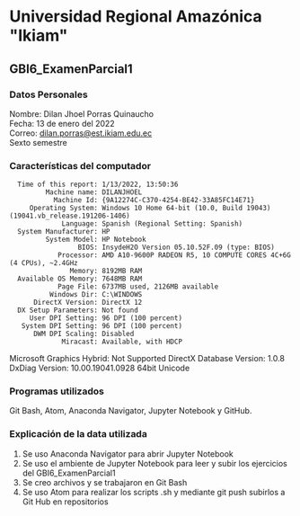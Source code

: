 # Universidad Regional Amazónica "Ikiam" 
## GBI6_ExamenParcial1
### Datos Personales
Nombre: Dilan Jhoel Porras Quinaucho<br> 
Fecha: 13 de enero del 2022<br> 
Correo: dilan.porras@est.ikiam.edu.ec<br> 
Sexto semestre<br> 

### Características del computador
      Time of this report: 1/13/2022, 13:50:36
             Machine name: DILANJHOEL
               Machine Id: {9A12274C-C370-4254-BE42-33A85FC14E71}
         Operating System: Windows 10 Home 64-bit (10.0, Build 19043) (19041.vb_release.191206-1406)
                 Language: Spanish (Regional Setting: Spanish)
      System Manufacturer: HP
             System Model: HP Notebook
                     BIOS: InsydeH2O Version 05.10.52F.09 (type: BIOS)
                Processor: AMD A10-9600P RADEON R5, 10 COMPUTE CORES 4C+6G (4 CPUs), ~2.4GHz
                   Memory: 8192MB RAM
      Available OS Memory: 7648MB RAM
                Page File: 6737MB used, 2126MB available
              Windows Dir: C:\WINDOWS
          DirectX Version: DirectX 12
      DX Setup Parameters: Not found
         User DPI Setting: 96 DPI (100 percent)
       System DPI Setting: 96 DPI (100 percent)
          DWM DPI Scaling: Disabled
                 Miracast: Available, with HDCP
Microsoft Graphics Hybrid: Not Supported
 DirectX Database Version: 1.0.8
           DxDiag Version: 10.00.19041.0928 64bit Unicode

### Programas utilizados
Git Bash, Atom, Anaconda Navigator, Jupyter Notebook y GitHub.

### Explicación de la data utilizada
1. Se uso Anaconda Navigator para abrir Jupyter Notebook
2. Se uso el ambiente de Jupyter Notebook para leer y subir los ejercicios del GBI6_ExamenParcial1
3. Se creo archivos y se trabajaron en Git Bash
4. Se uso Atom para realizar los scripts .sh y mediante git push subirlos a Git Hub en repositorios



